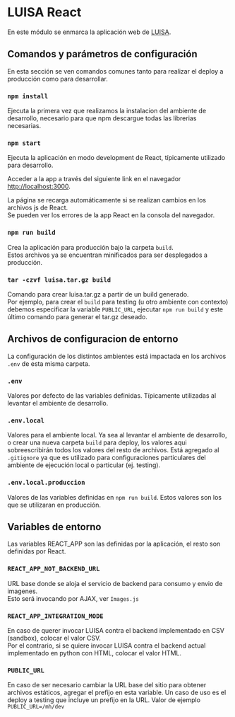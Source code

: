 # LUISA React

En este módulo se enmarca la aplicación web de [LUISA](https://mh.udelar.edu.uy/luisa/?lang=es).

## Comandos y parámetros de configuración

En esta sección se ven comandos comunes tanto para realizar el deploy a producción como para desarrollar.

### `npm install`

Ejecuta la primera vez que realizamos la instalacion del ambiente de desarrollo, necesario para que npm descargue todas las librerias necesarias.

### `npm start`

Ejecuta la aplicación en modo development de React, típicamente utilizado para desarrollo.

Acceder a la app a través del siguiente link en el navegador [http://localhost:3000](http://localhost:3000).

La página se recarga automáticamente si se realizan cambios en los archivos js de React.\
Se pueden ver los errores de la app React en la consola del navegador.

### `npm run build`

Crea la aplicación para producción bajo la carpeta `build`.\
Estos archivos ya se encuentran minificados para ser desplegados a producción.

### `tar -czvf luisa.tar.gz build`

Comando para crear luisa.tar.gz a partir de un build generado.\
Por ejemplo, para crear el `build` para testing (u otro ambiente con contexto) debemos especificar la variable `PUBLIC_URL`, ejecutar `npm run build` y este último comando para generar el tar.gz deseado.

## Archivos de configuracion de entorno

La configuración de los distintos ambientes está impactada en los archivos `.env` de esta misma carpeta.

### `.env`

Valores por defecto de las variables definidas.
Típicamente utilizadas al levantar el ambiente de desarrollo.

### `.env.local`

Valores para el ambiente local.
Ya sea al levantar el ambiente de desarrollo, o crear una nueva carpeta `build` para deploy, los valores aqui sobreescribirán todos los valores del resto de archivos.
Está agregado al `.gitignore` ya que es utilizado para configuraciones particulares del ambiente de ejecución local o particular (ej. testing).

### `.env.local.produccion`

Valores  de las variables definidas en `npm run build`.
Estos valores son los que se utilizaran en producción.

## Variables de entorno

Las variables REACT_APP son las definidas por la aplicación, el resto son definidas por React.

### `REACT_APP_NOT_BACKEND_URL`

URL base donde se aloja el servicio de backend para consumo y envio de imagenes.\
Esto será invocando por AJAX, ver `Images.js`

### `REACT_APP_INTEGRATION_MODE`

En caso de querer invocar LUISA contra el backend implementado en CSV (sandbox), colocar el valor CSV.\
Por el contrario, si se quiere invocar LUISA contra el backend actual implementado en python con HTML, colocar el valor HTML.

### `PUBLIC_URL`

En caso de ser necesario cambiar la URL base del sitio para obtener archivos estáticos, agregar el prefijo en esta variable.
Un caso de uso es el deploy a testing que incluye un prefijo en la URL.
Valor de ejemplo `PUBLIC_URL=/mh/dev`
